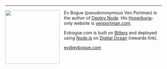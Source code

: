 ***

<img src="/images/evbogue.jpg" class="profile" style="float: left; margin-right: 1em; width: 175px;" />


Ev Bogue (pseudononymous Ven Portman) is the author of [Deploy Node](http://deploy.evbogue.com). His [Hyperboria](http://hyperboria.net)-only website is [venportman.com](http://venportman.com). 

Evbogue.com is built on [Bitters](http://bitters.evbogue.com) and deployed using [Node.js](http://nodejs.org) on [Digital Ocean](https://www.digitalocean.com/?refcode=26d8ed49730d) (rewards link).

[ev@evbogue.com](mailto:ev@evbogue.com)
